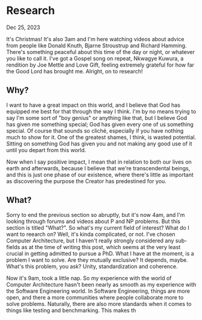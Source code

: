 # Research

<p class="article-date">Dec 25, 2023</p>

It's Christmas! It's also 3am and I'm here watching videos about advice from people like Donald Knuth, Bjarne Stroustrup and Richard Hamming. There's something peaceful about this time of the day or night, or whatever you like to call it. I've got a Gospel song on repeat, Nkwagye Kuwura, a rendition by Joe Mettle and Love Gift, feeling extremely grateful for how far the Good Lord has brought me. Alright, on to research!

## Why?

I want to have a great impact on this world, and I believe that God has equipped me best for that through the way I think. I'm by no means trying to say I'm some sort of "boy genius" or anything like that, but I believe God has given me something special; God has given every one of us something special. Of course that sounds so cliché, especially if you have nothing much to show for it. One of the greatest shames, I think, is wasted potential. Sitting on something God has given you and not making any good use of it until you depart from this world.

Now when I say positive impact, I mean that in relation to both our lives on earth and afterwards, because I believe that we're transcendental beings, and this is just one phase of our existence, where there's little as important as discovering the purpose the Creator has predestined for you.

## What?

Sorry to end the previous section so abruptly, but it's now 4am, and I'm looking through forums and videos about P and NP problems. But this section is titled "What?". So what's my current field of interest? What do I want to reearch on? Well, it's kinda complicated, or not. I've chosen Computer Architecture, but I haven't really strongly considered any sub-fields as at the time of writing this post, which seems at the very least crucial in getting admitted to pursue a PhD. What I have at the moment, is a problem I want to solve. Are they mutually exclusive? It depends, maybe. What's this problem, you ask? Unity, standardization and coherence.

Now it's 9am, took a little nap. So my experience with the world of Computer Architecture hasn't been nearly as smooth as my experience with the Software Engineering world. In Software Engineering, things are more open, and there a more communities where people collaborate more to solve problems. Naturally, there are also more standards when it comes to things like testing and benchmarking. This makes th
